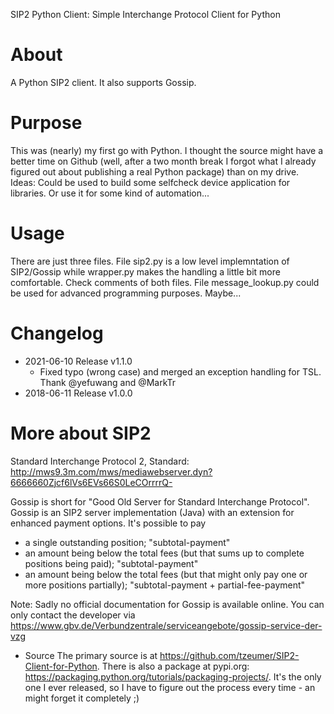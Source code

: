 SIP2 Python Client: Simple Interchange Protocol Client for Python

# About
A Python SIP2 client. It also supports Gossip.

# Purpose
This was (nearly) my first go with Python. I thought the source might have a better time on Github (well, after a two month break I forgot what I already figured out about publishing a real Python package) than on my drive.
Ideas: Could be used to build some selfcheck device application for libraries. Or use it for some kind of automation...  

# Usage
There are just three files. File sip2.py is a low level implemntation of SIP2/Gossip while wrapper.py makes the handling a little bit more comfortable. Check comments of both files.
File message_lookup.py could be used for advanced programming purposes. Maybe...

# Changelog
* 2021-06-10 Release v1.1.0 
	* Fixed typo (wrong case) and merged an exception handling for TSL. Thank @yefuwang and @MarkTr
* 2018-06-11 Release v1.0.0

# More about SIP2
Standard Interchange Protocol 2, Standard: http://mws9.3m.com/mws/mediawebserver.dyn?6666660Zjcf6lVs6EVs66S0LeCOrrrrQ-

Gossip is short for "Good Old Server for Standard Interchange Protocol". Gossip is an SIP2 server implementation (Java) with an extension for enhanced payment options. It's possible to pay
* a single outstanding position; "subtotal-payment"
* an amount being below the total fees (but that sums up to complete positions being paid); "subtotal-payment"
* an amount being below the total fees (but that might only pay one or more positions partially); "subtotal-payment + partial-fee-payment"

Note: Sadly no official documentation for Gossip is available online. You can only contact the developer via https://www.gbv.de/Verbundzentrale/serviceangebote/gossip-service-der-vzg

* Source
The primary source is at https://github.com/tzeumer/SIP2-Client-for-Python. There is also a package at pypi.org: https://packaging.python.org/tutorials/packaging-projects/. It's the only one I ever released, so I have to figure out the process every time - an might forget it completely ;)